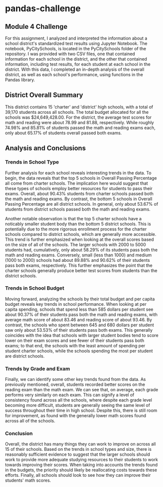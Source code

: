 # pandas-challenge

## Module 4 Challenge

For this assignment, I analyzed and interpreted the information about a school district's standardized test results using Jupyter Notebook. The notebook, PyCitySchools, is located in the PyCitySchools folder of the repository. I was provided with two CSV files, one that contained information for each school in the district, and the other that contained information, including test results, for each student at each school in the district. With this data, I completed an in-depth analysis of the overall district, as well as each school's performance, using functions in the Pandas library.

## District Overall Summary

This district contains 15 'charter' and 'district' high schools, with a total of 39,170 students across all schools. The total budget allocated for all the schools was $24,649,428.00. For the district, the average test scores for math and reading were about 78.99 and 81.88, respectively. While roughly 74.98% and 85.81% of students passed the math and reading exams each, only about 65.17% of students overall passed both exams.

## Analysis and Conclusions

### Trends in School Type

Further analysis for each school reveals interesting trends in the data. To begin, the data reveals that the top 5 schools in Overall Passing Percentage all come from charter schools. The implication here would suggest that these types of schools employ better resources for students to pass their exams. Overall, about 90.43% students from charter schools passed both the math and reading exams. By contrast, the bottom 5 schools in Overall Passing Percentage are all district schools. In general, only about 53.67% of students from district schools passed both the math and reading exams.

Another notable observation is that the top 5 charter schools have a noticably smaller student body than the bottom 5 district schools. This is potentially due to the more rigorous enrollment process for the charter schools compared to district schools, which are generally more accessible. This trend is further emphasized when looking at the overall scores based on the size of all of the schools. The larger schools with 2000 to 5000 students had, cumulatively, only about 58.29% of its students pass both the math and reading exams. Conversely, small (less than 1000) and medium (1000 to 2000) schools had about 89.88% and 90.62% of their students pass both exams, respectively. This further emphasizes the point that the charter schools generally produce better test scores from students than the district schools.

### Trends in School Budget

Moving forward, analyzing the schools by their total budget and per capita budget reveals key trends in school performance. When looking at per capita spending, schools that spend less than 585 dollars per student see about 90.37% of their students pass both the math and reading exams, with average math score of about 83.46 and reading score of about 93.46. By contrast, the schools who spent between 645 and 680 dollars per student saw only about 53.53% of their students pass both exams. This generally coincides with the idea that schools with larger student bodies tend to score lower on their exam scores and see fewer of their students pass both exams; to that end, the schools with the least amount of spending per student charter schools, while the schools spending the most per student are district schools.

### Trends by Grade and Exam

Finally, we can identify some other key trends found from the data. As previously mentioned, overall, students recorded better scores on the reading exam than the math exam. We can see that, on average, each grade performs very similarly on each exam. This can signify a level of consistency found across all the schools, where despite each grade level becoming more difficult, students are generally seeing the same level of success throughout their time in high school. Despite this, there is still room for improvement, as found with the generally lower math scores found across all of the schools.

### Conclusion

Overall, the district has many things they can work to improve on across all 15 of their schools. Based on the trends in school types and size, there is reasonably sufficient evidence to suggest that the larger schools should work to provide more adequate studying resources to their students to work towards improving their scores. When taking into accounts the trends found in the budgets, the priority should likely be reallocating costs towards these efforts. Finally, all schools should look to see how they can improve their students' math scores.